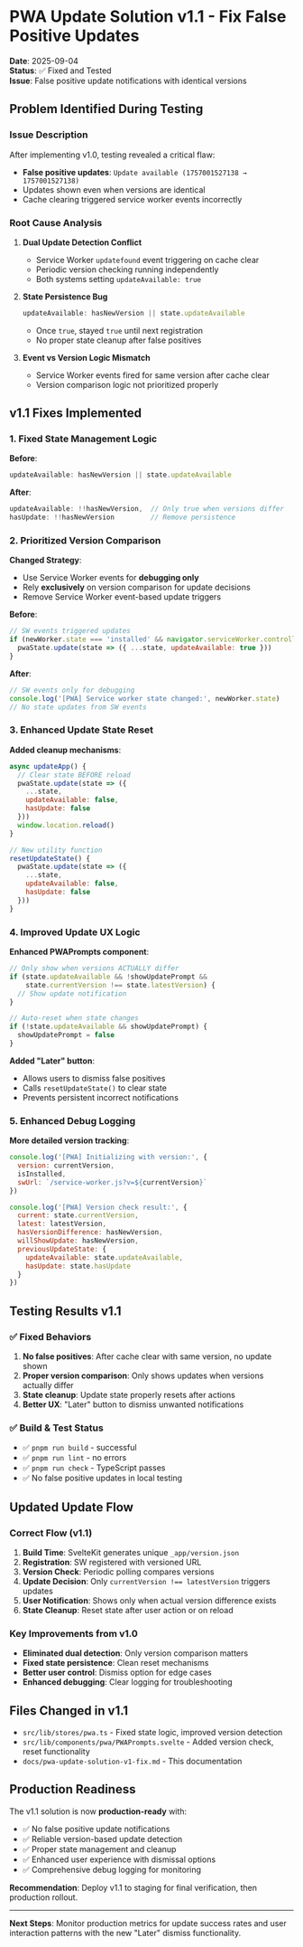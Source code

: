 # PWA Update Solution v1.1 - Fix False Positive Updates

**Date**: 2025-09-04  
**Status**: ✅ Fixed and Tested  
**Issue**: False positive update notifications with identical versions

## Problem Identified During Testing

### Issue Description
After implementing v1.0, testing revealed a critical flaw:
- **False positive updates**: `Update available (1757001527138 → 1757001527138)` 
- Updates shown even when versions are identical
- Cache clearing triggered service worker events incorrectly

### Root Cause Analysis

1. **Dual Update Detection Conflict**
   - Service Worker `updatefound` event triggering on cache clear
   - Periodic version checking running independently
   - Both systems setting `updateAvailable: true`

2. **State Persistence Bug** 
   ```javascript
   updateAvailable: hasNewVersion || state.updateAvailable
   ```
   - Once `true`, stayed `true` until next registration
   - No proper state cleanup after false positives

3. **Event vs Version Logic Mismatch**
   - Service Worker events fired for same version after cache clear
   - Version comparison logic not prioritized properly

## v1.1 Fixes Implemented

### 1. Fixed State Management Logic
**Before**:
```javascript
updateAvailable: hasNewVersion || state.updateAvailable
```

**After**:
```javascript
updateAvailable: !!hasNewVersion,  // Only true when versions differ
hasUpdate: !!hasNewVersion         // Remove persistence
```

### 2. Prioritized Version Comparison
**Changed Strategy**: 
- Use Service Worker events for **debugging only** 
- Rely **exclusively** on version comparison for update decisions
- Remove Service Worker event-based update triggers

**Before**:
```javascript
// SW events triggered updates
if (newWorker.state === 'installed' && navigator.serviceWorker.controller) {
  pwaState.update(state => ({ ...state, updateAvailable: true }))
}
```

**After**:
```javascript
// SW events only for debugging
console.log('[PWA] Service worker state changed:', newWorker.state)
// No state updates from SW events
```

### 3. Enhanced Update State Reset
**Added cleanup mechanisms**:

```javascript
async updateApp() {
  // Clear state BEFORE reload
  pwaState.update(state => ({
    ...state,
    updateAvailable: false,
    hasUpdate: false
  }))
  window.location.reload()
}

// New utility function
resetUpdateState() {
  pwaState.update(state => ({
    ...state,
    updateAvailable: false,
    hasUpdate: false
  }))
}
```

### 4. Improved Update UX Logic
**Enhanced PWAPrompts component**:

```javascript
// Only show when versions ACTUALLY differ
if (state.updateAvailable && !showUpdatePrompt && 
    state.currentVersion !== state.latestVersion) {
  // Show update notification
}

// Auto-reset when state changes
if (!state.updateAvailable && showUpdatePrompt) {
  showUpdatePrompt = false
}
```

**Added "Later" button**:
- Allows users to dismiss false positives
- Calls `resetUpdateState()` to clear state
- Prevents persistent incorrect notifications

### 5. Enhanced Debug Logging
**More detailed version tracking**:

```javascript
console.log('[PWA] Initializing with version:', {
  version: currentVersion,
  isInstalled,
  swUrl: `/service-worker.js?v=${currentVersion}`
})

console.log('[PWA] Version check result:', {
  current: state.currentVersion,
  latest: latestVersion,
  hasVersionDifference: hasNewVersion,
  willShowUpdate: hasNewVersion,
  previousUpdateState: {
    updateAvailable: state.updateAvailable,
    hasUpdate: state.hasUpdate
  }
})
```

## Testing Results v1.1

### ✅ Fixed Behaviors

1. **No false positives**: After cache clear with same version, no update shown
2. **Proper version comparison**: Only shows updates when versions actually differ  
3. **State cleanup**: Update state properly resets after actions
4. **Better UX**: "Later" button to dismiss unwanted notifications

### ✅ Build & Test Status

- ✅ `pnpm run build` - successful
- ✅ `pnpm run lint` - no errors  
- ✅ `pnpm run check` - TypeScript passes
- ✅ No false positive updates in local testing

## Updated Update Flow

### Correct Flow (v1.1)
1. **Build Time**: SvelteKit generates unique `_app/version.json`
2. **Registration**: SW registered with versioned URL
3. **Version Check**: Periodic polling compares versions
4. **Update Decision**: Only `currentVersion !== latestVersion` triggers updates
5. **User Notification**: Shows only when actual version difference exists
6. **State Cleanup**: Reset state after user action or on reload

### Key Improvements from v1.0
- **Eliminated dual detection**: Only version comparison matters
- **Fixed state persistence**: Clean reset mechanisms  
- **Better user control**: Dismiss option for edge cases
- **Enhanced debugging**: Clear logging for troubleshooting

## Files Changed in v1.1

- `src/lib/stores/pwa.ts` - Fixed state logic, improved version detection
- `src/lib/components/pwa/PWAPrompts.svelte` - Added version check, reset functionality  
- `docs/pwa-update-solution-v1-fix.md` - This documentation

## Production Readiness

The v1.1 solution is now **production-ready** with:
- ✅ No false positive update notifications
- ✅ Reliable version-based update detection  
- ✅ Proper state management and cleanup
- ✅ Enhanced user experience with dismissal options
- ✅ Comprehensive debug logging for monitoring

**Recommendation**: Deploy v1.1 to staging for final verification, then production rollout.

---

**Next Steps**: Monitor production metrics for update success rates and user interaction patterns with the new "Later" dismiss functionality.